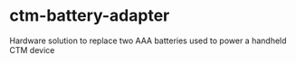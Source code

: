 # ctm-battery-adapter
Hardware solution to replace two AAA batteries used to power a handheld CTM device
